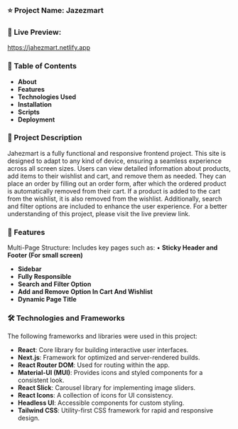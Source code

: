 

### ⭐ Project Name: Jazezmart

### 🚀 Live Preview: 
https://jahezmart.netlify.app

### 📑 Table of Contents
* **About**
* **Features**
* **Technologies Used**
* **Installation**
* **Scripts**
* **Deployment** 


### 📝 Project Description
Jahezmart is a fully functional and responsive frontend project. This site is designed to adapt to any kind of device, ensuring a seamless experience across all screen sizes. Users can view detailed information about products, add items to their wishlist and cart, and remove them as needed. They can place an order by filling out an order form, after which the ordered product is automatically removed from their cart. If a product is added to the cart from the wishlist, it is also removed from the wishlist. Additionally, search and filter options are included to enhance the user experience. For a better understanding of this project, please visit the live preview link.


### 🌟 Features
Multi-Page Structure: Includes key pages such as:
• **Sticky Header and Footer (For small screen)**
* **Sidebar**
* **Fully Responsible**
* **Search and Filter Option** 
* **Add and Remove Option In Cart And  Wishlist** 
* **Dynamic Page Title**

### 🛠️ Technologies and Frameworks
The following frameworks and libraries were used in this project:

* **React**: Core library for building interactive user interfaces.
* **Next.js**: Framework for optimized and server-rendered builds.
* **React Router DOM**: Used for routing within the app.
* **Material-UI (MUI)**: Provides icons and styled components for a consistent look.
* **React Slick**: Carousel library for implementing image sliders.
* **React Icons**: A collection of icons for UI consistency.
* **Headless UI**: Accessible components for custom styling.
* **Tailwind CSS**: Utility-first CSS framework for rapid and responsive design.

